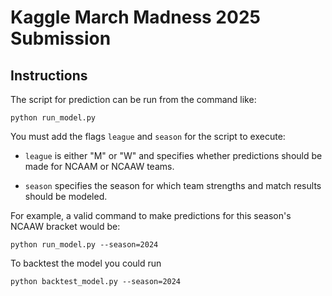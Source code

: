 # Kaggle March Madness 2025 Submission

## Instructions

The script for prediction can be run from the command like:

```
python run_model.py
```

You must add the flags `league` and `season` for the script to execute:

- `league` is either "M" or "W" and specifies whether predictions should be made for NCAAM or NCAAW teams.

- `season` specifies the season for which team strengths and match results should be modeled.

For example, a valid command to make predictions for this season's NCAAW bracket would be:

```
python run_model.py --season=2024
```

To backtest the model you could run

```
python backtest_model.py --season=2024
```